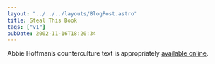 ```yaml
---
layout: "../../../layouts/BlogPost.astro"
title: Steal This Book
tags: ["v1"]
pubDate: 2002-11-16T18:20:34
---
```


Abbie Hoffman&#8217;s counterculture text is appropriately [available online][1].

[1]: http://www.tenant.net/Community/steal/ "Vintage Vinyl: Steal This Book by Abbie Hoffman"
